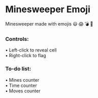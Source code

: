 # Minesweeper Emoji 

Minesweeper made with emojis 😃 😱 💣 🚩

### Controls:
• Left-click to reveal cell<br>
• Right-click to flag

### To-do list:
• Mines counter<br>
• Time counter<br>
• Moves counter
